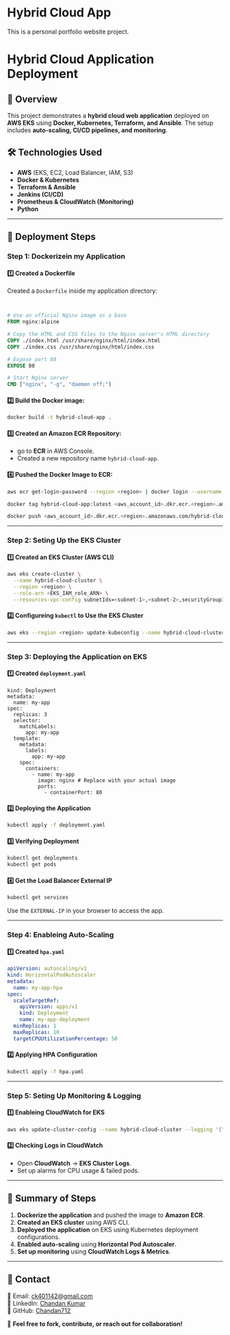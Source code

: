 ﻿# Hybrid Cloud App

This is a personal portfolio website project.

# Hybrid Cloud Application Deployment

## 📌 Overview

This project demonstrates a **hybrid cloud web application** deployed on **AWS EKS** using **Docker, Kubernetes, Terraform, and Ansible**. The setup includes **auto-scaling, CI/CD pipelines, and monitoring**.

## 🛠 Technologies Used

- **AWS** (EKS, EC2, Load Balancer, IAM, S3)
- **Docker & Kubernetes**
- **Terraform & Ansible**
- **Jenkins (CI/CD)**
- **Prometheus & CloudWatch (Monitoring)**
- **Python**

---

## 🚀 Deployment Steps

### **Step 1: Dockerizein my Application**

#### 1️⃣ Created a Dockerfile

Created a `Dockerfile` inside my application directory:

```dockerfile


# Use an official Nginx image as a base
FROM nginx:alpine

# Copy the HTML and CSS files to the Nginx server's HTML directory
COPY ./index.html /usr/share/nginx/html/index.html
COPY ./index.css /usr/share/nginx/html/index.css

# Expose port 80
EXPOSE 80

# Start Nginx server
CMD ["nginx", "-g", "daemon off;"]
```

#### 2️⃣ Build the Docker image:

```bash
docker build -t hybrid-cloud-app .
```

#### 3️⃣ Created an Amazon ECR Repository:

- go to **ECR** in AWS Console.
- Created a new repository name `hybrid-cloud-app`.

#### 4️⃣ Pushed the Docker Image to ECR:

```bash
aws ecr get-login-password --region <region> | docker login --username AWS --password-stdin <aws_account_id>.dkr.ecr.<region>.amazonaws.com

docker tag hybrid-cloud-app:latest <aws_account_id>.dkr.ecr.<region>.amazonaws.com/hybrid-cloud-app:latest

docker push <aws_account_id>.dkr.ecr.<region>.amazonaws.com/hybrid-cloud-app:latest
```

---

### **Step 2: Seting Up the EKS Cluster**

#### 1️⃣ Created an EKS Cluster (AWS CLI)


```bash
aws eks create-cluster \
  --name hybrid-cloud-cluster \
  --region <region> \
  --role-arn <EKS_IAM_role_ARN> \
  --resources-vpc-config subnetIds=<subnet-1>,<subnet-2>,securityGroupIds=<security-group-id>
```

#### 2️⃣ Configureing `kubectl` to Use the EKS Cluster

```bash
aws eks --region <region> update-kubeconfig --name hybrid-cloud-cluster
```

---

### **Step 3: Deploying the Application on EKS**

#### 1️⃣ Created `deployment.yaml`

```yamlapiVersion: apps/v1
kind: Deployment
metadata:
  name: my-app
spec:
  replicas: 3
  selector:
    matchLabels:
      app: my-app
  template:
    metadata:
      labels:
        app: my-app
    spec:
      containers:
        - name: my-app
          image: nginx # Replace with your actual image
          ports:
            - containerPort: 80
```

#### 2️⃣ Deploying the Application

```bash
kubectl apply -f deployment.yaml
```

#### 3️⃣ Verifying Deployment

```bash
kubectl get deployments
kubectl get pods
```

#### 4️⃣ Get the Load Balancer External IP

```bash
kubectl get services
```

Use the `EXTERNAL-IP` in your browser to access the app.

---

### **Step 4: Enableing Auto-Scaling**

#### 1️⃣ Created `hpa.yaml`

```yaml
apiVersion: autoscaling/v1
kind: HorizontalPodAutoscaler
metadata:
  name: my-app-hpa
spec:
  scaleTargetRef:
    apiVersion: apps/v1
    kind: Deployment
    name: my-app-deployment
  minReplicas: 1
  maxReplicas: 10
  targetCPUUtilizationPercentage: 50
```

#### 2️⃣ Applying HPA Configuration

```bash
kubectl apply -f hpa.yaml
```

---

### **Step 5: Seting Up Monitoring & Logging**

#### 1️⃣ Enableing CloudWatch for EKS

```bash
aws eks update-cluster-config --name hybrid-cloud-cluster --logging '{"clusterLogging":[{"types":["api", "audit", "authenticator"],"enabled":true}]}'
```

#### 2️⃣ Checking Logs in CloudWatch

- Open **CloudWatch** → **EKS Cluster Logs**.
- Set up alarms for CPU usage & failed pods.

---

## 🎯 **Summary of Steps**

1. **Dockerize the application** and pushed the image to **Amazon ECR**.
2. **Created an EKS cluster** using AWS CLI.
3. **Deployed the application** on EKS using Kubernetes deployment configurations.
4. **Enabled auto-scaling** using **Horizontal Pod Autoscaler**.
5. **Set up monitoring** using **CloudWatch Logs & Metrics**.

---

## 📩 Contact

📧 Email: [ck401142@gmail.com](mailto\:ck401142@gmail.com)\
🔗 LinkedIn: [Chandan Kumar](http://www.linkedin.com/in/chandan-kumar-399a21193)\
🐙 GitHub: [Chandan712](https://github.com/Chandan712)

🚀 **Feel free to fork, contribute, or reach out for collaboration!**

